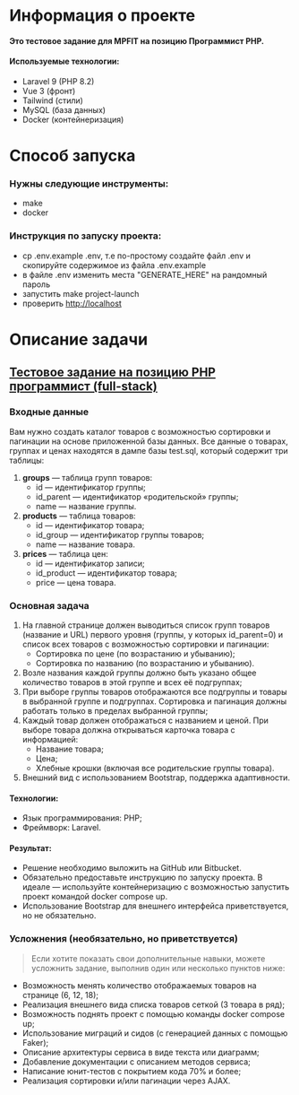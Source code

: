 # Информация о проекте

#### Это тестовое задание для MPFIT на позицию Программист PHP.

#### Используемые технологии:
- Laravel 9 (PHP 8.2)
- Vue 3 (фронт)
- Tailwind (стили)
- MySQL (база данных)
- Docker (контейнеризация)

# Способ запуска
### Нужны следующие инструменты:
- make
- docker

### Инструкция по запуску проекта:
- cp .env.example .env, т.е по-простому создайте файл .env и скопируйте содержимое из файла .env.example
- в файле .env изменить места "GENERATE_HERE" на рандомный пароль
- запустить make project-launch
- проверить <a href="http://localhost">http://localhost</a>

# Описание задачи

## <a href="https://bitbucket.org/EquipGroupRu/php-programmist-full-stack/src/master/README.md">Тестовое задание на позицию PHP программист (full-stack)</a>

### Входные данные
Вам нужно создать каталог товаров с возможностью сортировки и пагинации на основе приложенной базы данных. Все данные о товарах, группах и ценах находятся в дампе базы test.sql, который содержит три таблицы:

1. **groups** — таблица групп товаров:
    - id — идентификатор группы;
    - id_parent — идентификатор «родительской» группы;
    - name — название группы.
2. **products** — таблица товаров:
    - id — идентификатор товара;
    - id_group — идентификатор группы товаров;
    - name — название товара.
3. **prices** — таблица цен:
    - id — идентификатор записи;
    - id_product — идентификатор товара;
    - price — цена товара.

### Основная задача
1. На главной странице должен выводиться список групп товаров (название и URL) первого уровня (группы, у которых id_parent=0) и список всех товаров с возможностью сортировки и пагинации:
    - Сортировка по цене (по возрастанию и убыванию);
    - Сортировка по названию (по возрастанию и убыванию).
2. Возле названия каждой группы должно быть указано общее количество товаров в этой группе и всех её подгруппах;
3. При выборе группы товаров отображаются все подгруппы и товары в выбранной группе и подгруппах. Сортировка и пагинация должны работать только в пределах выбранной группы;
4. Каждый товар должен отображаться с названием и ценой. При выборе товара должна открываться карточка товара с информацией:
    - Название товара;
    - Цена;
    - Хлебные крошки (включая все родительские группы товара).
5. Внешний вид с использованием Bootstrap, поддержка адаптивности.

#### Технологии:
- Язык программирования: PHP;
- Фреймворк: Laravel.

#### Результат:
- Решение необходимо выложить на GitHub или Bitbucket.
- Обязательно предоставьте инструкцию по запуску проекта. В идеале — используйте контейнеризацию с возможностью запустить проект командой docker compose up.
- Использование Bootstrap для внешнего интерфейса приветствуется, но не обязательно.

### Усложнения (необязательно, но приветствуется)
> Если хотите показать свои дополнительные навыки, можете усложнить задание, выполнив один или несколько пунктов ниже:
- Возможность менять количество отображаемых товаров на странице (6, 12, 18);
- Реализация внешнего вида списка товаров сеткой (3 товара в ряд);
- Возможность поднять проект с помощью команды docker compose up;
- Использование миграций и сидов (с генерацией данных с помощью Faker);
- Описание архитектуры сервиса в виде текста или диаграмм;
- Добавление документации с описанием методов сервиса;
- Написание юнит-тестов с покрытием кода 70% и более;
- Реализация сортировки и/или пагинации через AJAX.
